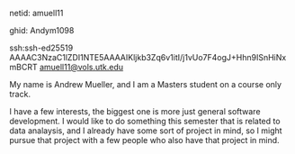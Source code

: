 netid: amuell11

ghid: Andym1098

ssh:ssh-ed25519 AAAAC3NzaC1lZDI1NTE5AAAAIKljkb3Zq6v1itI/j1vUo7F4ogJ+Hhn9ISnHiNxmBCRT amuell11@vols.utk.edu

My name is Andrew Mueller, and I am a Masters student on a course only track. 

I have a few interests, the biggest one is more just general software development. I would like to do something
this semester that is related to data analaysis, and I already have some sort of project in mind, so I might pursue that
project with a few people who also have that project in mind. 
